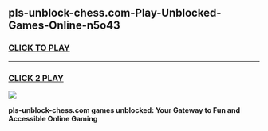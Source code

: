 
## pls-unblock-chess.com-Play-Unblocked-Games-Online-n5o43
<h3>
<a href="https://premium76.site?title=pls-unblock-chess.com&ref=25A">CLICK TO PLAY</a></h3>
<hr>

<h3>
<a href="https://premium76.site?title=pls-unblock-chess.com&ref=25A">CLICK 2 PLAY</a>
  
</h3>

<a href="https://premium76.site?title=pls-unblock-chess.com&ref=25A"><img src="https://clearcache.store/games.png"></a>


**pls-unblock-chess.com games unblocked: Your Gateway to Fun and Accessible Online Gaming**

